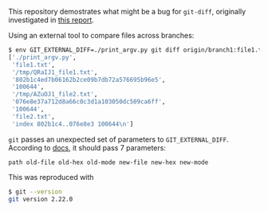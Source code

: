 This repository demostrates what might be a bug for `git-diff`, originally investigated in [this report](https://github.com/jupyter/nbdime/issues/497).

Using an external tool to compare files across branches:

```bash
$ env GIT_EXTERNAL_DIFF=./print_argv.py git diff origin/branch1:file1.txt origin/branch2:file2.txt
['./print_argv.py',
 'file1.txt',
 '/tmp/QRaIJ1_file1.txt',
 '802b1c4ed7b06162b2ce09b7db72a576695b96e5',
 '100644',
 '/tmp/AZuOJ1_file2.txt',
 '076e8e37a712d8a66c0c3d1a103050dc509ca6ff',
 '100644',
 'file2.txt',
 'index 802b1c4..076e8e3 100644\n']
```

`git` passes an unexpected set of parameters to `GIT_EXTERNAL_DIFF`. According to [docs](https://www.git-scm.com/docs/git/2.22.0), it should pass 7 parameters:

```
path old-file old-hex old-mode new-file new-hex new-mode
```

This was reproduced with

```bash
$ git --version
git version 2.22.0
```
